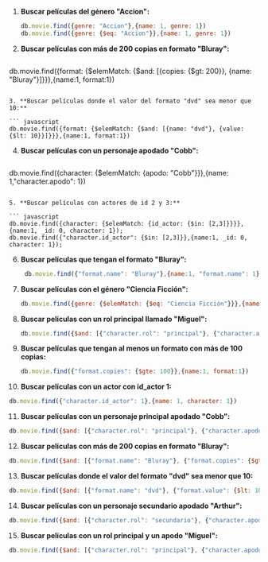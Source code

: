1. **Buscar películas del género "Accion":**

   ``` javascript
   db.movie.find({genre: "Accion"},{name: 1, genre: 1})
   db.movie.find({genre: {$eq: "Accion"}},{name: 1, genre: 1})
   ```

2. **Buscar películas con más de 200 copias en formato "Bluray":**

   ``` javascript
db.movie.find({format: {$elemMatch: {$and: [{copies: {$gt: 200}}, {name: "Bluray"}]}}},{name:1, format:1})
   ```

3. **Buscar películas donde el valor del formato "dvd" sea menor que 10:**

   ``` javascript
   db.movie.find({format: {$elemMatch: {$and: [{name: "dvd"}, {value: {$lt: 10}}]}}},{name:1, format:1})
   ```

4. **Buscar películas con un personaje apodado "Cobb":**

   ``` javascript
  db.movie.find({character: {$elemMatch: {apodo: "Cobb"}}},{name: 1,"character.apodo": 1})
   ```

5. **Buscar películas con actores de id 2 y 3:**

   ``` javascript
   db.movie.find({character: {$elemMatch: {id_actor: {$in: [2,3]}}}},{name:1, _id: 0, character: 1});  
   db.movie.find({"character.id_actor": {$in: [2,3]}},{name:1, _id: 0, character: 1});
   ```

6. **Buscar películas que tengan el formato "Bluray":**

   ``` javascript
    db.movie.find({"format.name": "Bluray"},{name:1, "format.name": 1})
   ```

7. **Buscar películas con el género "Ciencia Ficción":**

   ``` javascript
   db.movie.find({genre: {$elemMatch: {$eq: "Ciencia Ficción"}}},{name:1, genre: 1, _id: 0});
   ```

8. **Buscar películas con un rol principal llamado "Miguel":**

   ``` javascript
   db.movie.find({$and: [{"character.rol": "principal"}, {"character.apodo": "Miguel"}]},{name:1, character:1})
   ```

9. **Buscar películas que tengan al menos un formato con más de 100 copias:**

   ``` javascript
   db.movie.find({"format.copies": {$gte: 100}},{name:1, format:1})
   ```

10. **Buscar películas con un actor con id_actor 1:**

   ```javascript
   db.movie.find({"character.id_actor": 1},{name: 1, character: 1})
   ```

11. **Buscar películas con un personaje principal apodado "Cobb":**

   ``` javascript
   db.movie.find({$and: [{"character.rol": "principal"}, {"character.apodo": "Cobb"}]},{name: 1, character: 1})
   ```
12. **Buscar películas con más de 200 copias en formato "Bluray":**

   ``` javascript
db.movie.find({$and: [{"format.name": "Bluray"}, {"format.copies": {$gt: 200}}]}, {name: 1, format: 1})  
   ```

13. **Buscar películas donde el valor del formato "dvd" sea menor que 10:**

   ``` javascript
   db.movie.find({$and: [{"format.name": "dvd"}, {"format.value": {$lt: 10}}]},{name:1, format:1})
   ```

14. **Buscar películas con un personaje secundario apodado "Arthur":**

   ``` javascript
   db.movie.find({$and: [{"character.rol": "secundario"}, {"character.apodo": "Arthur"}]},{name:1, character:1})
   ```

15. **Buscar películas con un rol principal y un apodo "Miguel":**

   ``` javascript
   db.movie.find({$and: [{"character.rol": "principal"}, {"character.apodo": "Miguel"}]},{name:1, character:1})
   ```